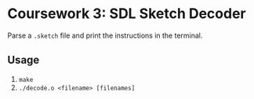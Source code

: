# Coursework 3: SDL Sketch Decoder

Parse a `.sketch` file and print the instructions in the terminal.

## Usage

1. `make`
2. `./decode.o <filename> [filenames]`
